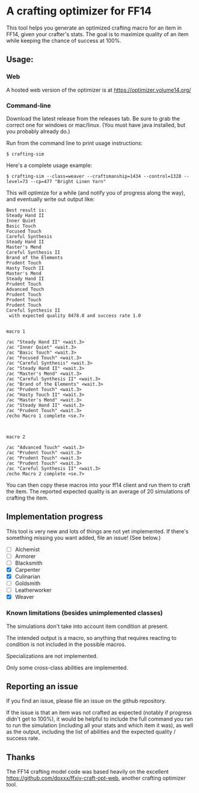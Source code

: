 # A crafting optimizer for FF14

This tool helps you generate an optimized crafting macro for an item in FF14,
given your crafter's stats. The goal is to maximize quality of an item while
keeping the chance of success at 100%.

## Usage:

### Web
A hosted web version of the optimizer is at https://optimizer.volume14.org/

### Command-line
Download the latest release from the releases tab. Be sure to grab the
correct one for windows or mac/linux. (You must have java installed, but you
probably already do.)

Run from the command line to print usage instructions:
```
$ crafting-sim
```

Here's a complete usage example:
```
$ crafting-sim --class=weaver --craftsmanship=1434 --control=1328 --level=73 --cp=477 "Bright Linen Yarn"
```

This will optimize for a while (and notify you of progress along the way), and eventually write out output like:
```
Best result is:
Steady Hand II
Inner Quiet
Basic Touch
Focused Touch
Careful Synthesis
Steady Hand II
Master's Mend
Careful Synthesis II
Brand of the Elements
Prudent Touch
Hasty Touch II
Master's Mend
Steady Hand II
Prudent Touch
Advanced Touch
Prudent Touch
Prudent Touch
Prudent Touch
Careful Synthesis II
 with expected quality 8478.0 and success rate 1.0


macro 1

/ac "Steady Hand II" <wait.3>
/ac "Inner Quiet" <wait.3>
/ac "Basic Touch" <wait.3>
/ac "Focused Touch" <wait.3>
/ac "Careful Synthesis" <wait.3>
/ac "Steady Hand II" <wait.3>
/ac "Master's Mend" <wait.3>
/ac "Careful Synthesis II" <wait.3>
/ac "Brand of the Elements" <wait.3>
/ac "Prudent Touch" <wait.3>
/ac "Hasty Touch II" <wait.3>
/ac "Master's Mend" <wait.3>
/ac "Steady Hand II" <wait.3>
/ac "Prudent Touch" <wait.3>
/echo Macro 1 complete <se.7>



macro 2

/ac "Advanced Touch" <wait.3>
/ac "Prudent Touch" <wait.3>
/ac "Prudent Touch" <wait.3>
/ac "Prudent Touch" <wait.3>
/ac "Careful Synthesis II" <wait.3>
/echo Macro 2 complete <se.7>
```

You can then copy these macros into your ff14 client and run them to craft
the item. The reported expected quality is an average of 20 simulations of
crafting the item.

## Implementation progress

This tool is very new and lots of things are not yet implemented. If there's
something missing you want added, file an issue! (See below.)

- [ ] Alchemist
- [ ] Armorer
- [ ] Blacksmith
- [x] Carpenter
- [x] Culinarian
- [ ] Goldsmith
- [ ] Leatherworker
- [x] Weaver

### Known limitations (besides unimplemented classes)

The simulations don't take into account item condition at present.

The intended output is a macro, so anything that requires reacting to
condition is not included in the possible macros.

Specializations are not implemented.

Only some cross-class abilities are implemented.

## Reporting an issue

If you find an issue, please file an issue on the github repository.

If the issue is that an item was not crafted as expected (notably if progress
didn't get to 100%), it would be helpful to include the full command you ran
to run the simulation (including all your stats and which item it was), as
well as the output, including the list of abilities and the expected quality
/ success rate.

## Thanks

The FF14 crafting model code was based heavily on the excellent
https://github.com/doxxx/ffxiv-craft-opt-web, another crafting
optimizer tool.
